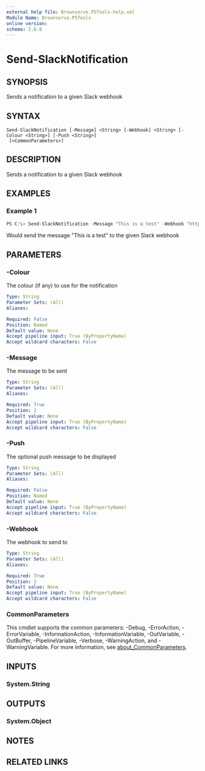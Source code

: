 ```yaml
---
external help file: Brownserve.PSTools-help.xml
Module Name: Brownserve.PSTools
online version:
schema: 2.0.0
---
```


# Send-SlackNotification

## SYNOPSIS
Sends a notification to a given Slack webhook

## SYNTAX

```
Send-SlackNotification [-Message] <String> [-Webhook] <String> [-Colour <String>] [-Push <String>]
 [<CommonParameters>]
```

## DESCRIPTION
Sends a notification to a given Slack webhook

## EXAMPLES

### Example 1
```powershell
PS C:\> Send-SlackNotification -Message "This is a test" -Webhook "https://mywebhook"
```

Would send the message "This is a test" to the given Slack webhook

## PARAMETERS

### -Colour
The colour (if any) to use for the notification

```yaml
Type: String
Parameter Sets: (All)
Aliases:

Required: False
Position: Named
Default value: None
Accept pipeline input: True (ByPropertyName)
Accept wildcard characters: False
```

### -Message
The message to be sent

```yaml
Type: String
Parameter Sets: (All)
Aliases:

Required: True
Position: 1
Default value: None
Accept pipeline input: True (ByPropertyName)
Accept wildcard characters: False
```

### -Push
The optional push message to be displayed

```yaml
Type: String
Parameter Sets: (All)
Aliases:

Required: False
Position: Named
Default value: None
Accept pipeline input: True (ByPropertyName)
Accept wildcard characters: False
```

### -Webhook
The webhook to send to

```yaml
Type: String
Parameter Sets: (All)
Aliases:

Required: True
Position: 2
Default value: None
Accept pipeline input: True (ByPropertyName)
Accept wildcard characters: False
```

### CommonParameters
This cmdlet supports the common parameters: -Debug, -ErrorAction, -ErrorVariable, -InformationAction, -InformationVariable, -OutVariable, -OutBuffer, -PipelineVariable, -Verbose, -WarningAction, and -WarningVariable. For more information, see [about_CommonParameters](http://go.microsoft.com/fwlink/?LinkID=113216).

## INPUTS

### System.String
## OUTPUTS

### System.Object
## NOTES

## RELATED LINKS

